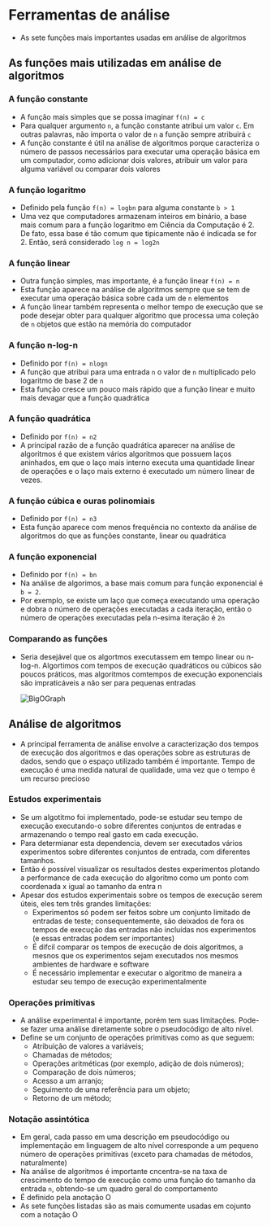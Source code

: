 # Ferramentas de análise

- As sete funções mais importantes usadas em análise de algoritmos

## As funções mais utilizadas em análise de algoritmos

### A função constante

- A função mais simples que se possa imaginar `f(n) = c`
- Para qualquer argumento `n`, a função constante atribui um valor `c`. Em outras palavras, não importa o valor de `n` a função sempre atribuirá `c`
- A função constante é útil na análise de algoritmos porque caracteriza o número de passos necessários para executar uma operação básica em um computador, como adicionar dois valores, atribuir um valor para alguma variável ou comparar dois valores

### A função logaritmo

- Definido pela função `f(n) = logbn` para alguma constante `b > 1`
- Uma vez que computadores armazenam inteiros em binário, a base mais comum para a função logaritmo em Ciência da Computação é 2. De fato, essa base é tão comum que tipicamente não é indicada se for 2. Então, será considerado `log n = log2n`

### A função linear

- Outra função simples, mas importante, é a função linear `f(n) = n`
- Esta função aparece na análise de algoritmos sempre que se tem de executar uma operação básica sobre cada um de `n` elementos
- A função linear também representa o melhor tempo de execução que se pode desejar obter para qualquer algoritmo que processa uma coleção de `n` objetos que estão na memória do computador

### A função n-log-n

- Definido por `f(n) = nlogn`
- A função que atribui para uma entrada `n` o valor de `n` multiplicado pelo logaritmo de base 2 de `n`
- Esta função cresce um pouco mais rápido que a função linear e muito mais devagar que a função quadrática

### A função quadrática

- Definido por `f(n) = n2`
- A principal razão de a função quadrática aparecer na análise de algoritmos é que existem vários algoritmos que possuem laços aninhados, em que o laço mais interno executa uma quantidade linear de operações e o laço mais externo é executado um número linear de vezes.

### A função cúbica e ouras polinomiais

- Definido por `f(n) = n3`
- Esta função aparece com menos frequência no contexto da análise de algoritmos do que as funções constante, linear ou quadrática

### A função exponencial

- Definido por `f(n) = bn`
- Na análise de algorimos, a base mais comum para função exponencial é `b = 2`. 
- Por exemplo, se existe um laço que começa executando uma operação e dobra o número de operações executadas a cada iteração, então o número de operações executadas pela n-esima iteração é `2n`

### Comparando as funções

- Seria desejável que os algortmos executassem em tempo linear ou n-log-n. Algortimos com tempos de execução quadráticos ou cúbicos são poucos práticos, mas algoritmos comtempos de execução exponenciais são impraticáveis a não ser para pequenas entradas

  ![BigOGraph](https://github.com/fredsonchaves07/java-datastructures/assets/43495376/06453efd-79d7-40d9-90aa-594523bf5307)

## Análise de algoritmos

- A principal ferramenta de análise envolve a caracterização dos tempos de execução dos algoritmos e das operações sobre as estruturas de dados, sendo que o espaço utilizado também é importante. Tempo de execução é uma medida natural de qualidade, uma vez que o tempo é um recurso precioso

### Estudos experimentais

- Se um algotitmo foi implementado, pode-se estudar seu tempo de execução executando-o sobre diferentes conjuntos de entradas e armazenando o tempo real gasto em cada execução.
- Para determianar esta dependencia, devem ser executados vários experimentos sobre diferentes conjuntos de entrada, com diferentes tamanhos.
- Então é possível visualizar os resultados destes experimentos plotando a performance de cada execução do algoritmo como um ponto com coordenada x igual ao tamanho da entra n
- Apesar dos estudos experimentais sobre os tempos de execução serem úteis, eles tem três grandes limitações:
  - Experimentos só podem ser feitos sobre um conjunto limitado de entradas de teste; consequentemente, são deixados de fora os tempos de execução das entradas não incluídas nos experimentos (e essas entradas podem ser importantes)
  - É difcil comparar os tempos de execução de dois algoritmos, a mesnos que os experimentos sejam executados nos mesmos ambientes de hardware e software
  - É necessário implementar e executar o algoritmo de maneira a estudar seu tempo de execução experimentalmente

### Operações primitivas

- A análise experimental é importante, porém tem suas limitações. Pode-se fazer uma análise diretamente sobre o pseudocódigo de alto nível.
- Define se um conjunto de operações primitivas como as que seguem:
  - Atribuição de valores a variáveis;
  - Chamadas de métodos;
  - Operações aritméticas (por exemplo, adição de dois números);
  - Comparação de dois números;
  - Acesso a um arranjo;
  - Seguimento de uma referência para um objeto;
  - Retorno de um método;

### Notação assintótica

- Em geral, cada passo em uma descrição em pseudocódigo ou implementação em linguagem de alto nível corresponde a um pequeno número de operações primitivas (exceto para chamadas de métodos, naturalmente)
- Na análise de algoritmos é importante cncentra-se na taxa de crescimento do tempo de execução como uma função do tamanho da entrada `n`, obtendo-se um quadro geral do comportamento
- É definido pela anotação O
- As sete funções listadas são as mais comumente usadas em cojunto com a notação O